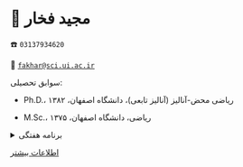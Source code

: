 # 👤  **مجید فخار**


☎️  `03137934620`


📧  [`fakhar@sci.ui.ac.ir`](mailto:fakhar@sci.ui.ac.ir)


سوابق تحصیلی:


- Ph.D.، ریاضی محض-آنالیز (آنالیز تابعی)، دانشگاه اصفهان، ۱۳۸۲


- M.Sc.، ریاضی، دانشگاه اصفهان، ۱۳۷۵


<details>
<summary>
برنامه هفتگی
</summary>
<img src="../statics/fakhar.jpg"/>
</details>


[اطلاعات بیشتر](https://sci.ui.ac.ir/fakhar)
